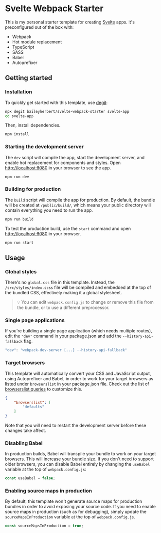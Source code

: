 # Svelte Webpack Starter
This is my personal starter template for creating [Svelte](https://svelte.dev) apps. It's preconfigured out of the box with:

- Webpack
- Hot module replacement
- TypeScript
- SASS
- Babel
- Autoprefixer

## Getting started

### Installation
To quickly get started with this template, use [degit](https://github.com/Rich-Harris/degit):

```bash
npx degit baileyherbert/svelte-webpack-starter svelte-app
cd svelte-app
```

Then, install dependencies.

```bash
npm install
```

### Starting the development server
The `dev` script will compile the app, start the development server, and enable hot replacement for components and styles. Open [http://localhost:8080](http://localhost:8080) in your browser to see the app.

```bash
npm run dev
```

### Building for production
The `build` script will compile the app for production. By default, the bundle will be created at `/public/build/`, which means your public directory will contain everything you need to run the app.

```bash
npm run build
```

To test the production build, use the `start` command and open [http://localhost:8080](http://localhost:8080) in your browser.

```bash
npm run start
```

## Usage

### Global styles
There's no `global.css` file in this template. Instead, the `/src/styles/index.scss` file will be compiled and embedded at the top of the bundled CSS, effectively making it a global stylesheet.

> 💡  You can edit `webpack.config.js` to change or remove this file from the bundle, or to use a different preprocessor.

### Single page applications
If you're building a single page application (which needs multiple routes), edit the `"dev"` command in your package.json and add the `--history-api-fallback` flag.

```js
"dev": "webpack-dev-server [...] --history-api-fallback"
```

### Target browsers
This template will automatically convert your CSS and JavaScript output, using Autoprefixer and Babel, in order to work for your target browsers as listed under `browserslist` in your package.json file. Check out the list of [browserslist queries](https://github.com/browserslist/browserslist#full-list) to customize this.

```json
{
	"browserslist": [
		"defaults"
	]
}
```
Note that you will need to restart the development server before these changes take affect.

### Disabling Babel
In production builds, Babel will transpile your bundle to work on your target browsers. This will increase your bundle size. If you don't need to support older browsers, you can disable Babel entirely by changing the `useBabel` variable at the top of `webpack.config.js`:

```js
const useBabel = false;
```

### Enabling source maps in production
By default, this template won't generate source maps for production bundles in order to avoid exposing your source code. If you need to enable source maps in production (such as for debugging), simply update the `sourceMapsInProduction` variable at the top of `webpack.config.js`.

```js
const sourceMapsInProduction = true;
```

